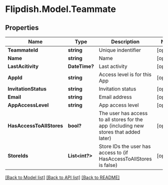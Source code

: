 # Flipdish.Model.Teammate
## Properties

Name | Type | Description | Notes
------------ | ------------- | ------------- | -------------
**TeammateId** | **string** | Unique indentifier | [optional] 
**Name** | **string** | Name | [optional] 
**LastAcitivity** | **DateTime?** | Last activity | [optional] 
**AppId** | **string** | Access level is for this App | [optional] 
**InvitationStatus** | **string** | Invitation status | [optional] 
**Email** | **string** | Email address | [optional] 
**AppAccessLevel** | **string** | App access level | [optional] 
**HasAccessToAllStores** | **bool?** | The user has access to all stores for the app (including new stores that added later) | [optional] 
**StoreIds** | **List&lt;int?&gt;** | Store IDs the user has access to (if HasAccessToAllStores is false) | [optional] 

[[Back to Model list]](../README.md#documentation-for-models) [[Back to API list]](../README.md#documentation-for-api-endpoints) [[Back to README]](../README.md)

